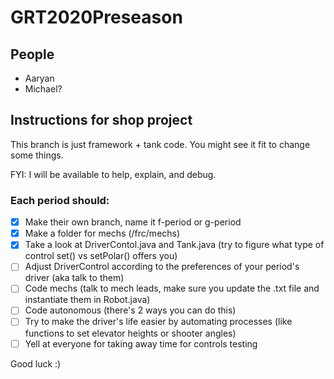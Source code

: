 # GRT2020Preseason

## People
- Aaryan
- Michael?

## Instructions for shop project

This branch is just framework + tank code. You might see it fit to change some things.

FYI: I will be available to help, explain, and debug.

### Each period should:

- [x] Make their own branch, name it f-period or g-period
- [x] Make a folder for mechs (/frc/mechs)
- [x] Take a look at DriverContol.java and Tank.java (try to figure what type of control set() vs setPolar() offers you)
- [ ] Adjust DriverControl according to the preferences of your period's driver (aka talk to them)
- [ ] Code mechs (talk to mech leads, make sure you update the .txt file and instantiate them in Robot.java)
- [ ] Code autonomous (there's 2 ways you can do this)
- [ ] Try to make the driver's life easier by automating processes (like functions to set elevator heights or shooter angles)
- [ ] Yell at everyone for taking away time for controls testing

Good luck :)
